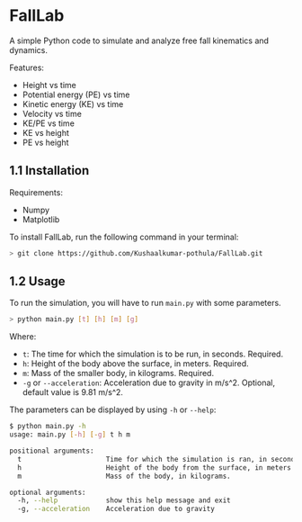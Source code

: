 # FallLab
A simple Python code to simulate and analyze free fall kinematics and dynamics.

Features:
- Height vs time
- Potential energy (PE) vs time
- Kinetic energy (KE) vs time
- Velocity vs time
- KE/PE vs time
- KE vs height
- PE vs height

## 1.1 Installation
Requirements:
- Numpy
- Matplotlib

To install FallLab, run the following command in your terminal:
```bash
> git clone https://github.com/Kushaalkumar-pothula/FallLab.git
```
## 1.2 Usage
To run the simulation, you will have to run ```main.py``` with some parameters.
```bash
> python main.py [t] [h] [m] [g]
```
Where:
- ```t```: The time for which the simulation is to be run, in seconds. Required.
- ```h```: Height of the body above the surface, in meters. Required.
- ```m```: Mass of the smaller body, in kilograms. Required.
- ```-g``` or ```--acceleration```: Acceleration due to gravity in m/s^2. Optional, default value is 9.81 m/s^2.

The parameters can be displayed by using ```-h``` or ```--help```:
```bash
$ python main.py -h
usage: main.py [-h] [-g] t h m

positional arguments:
  t                     Time for which the simulation is ran, in seconds.
  h                     Height of the body from the surface, in meters.
  m                     Mass of the body, in kilograms.

optional arguments:
  -h, --help            show this help message and exit
  -g, --acceleration    Acceleration due to gravity
```
